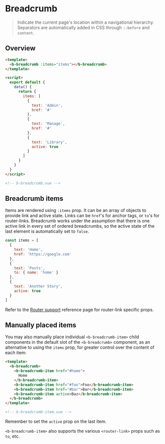 # Breadcrumb

> Indicate the current page's location within a navigational hierarchy. Separators are automatically
> added in CSS through <code>::before</code> and <code>content</code>.

## Overview

```html
<template>
  <b-breadcrumb :items="items"></b-breadcrumb>
</template>

<script>
  export default {
    data() {
      return {
        items: [
          {
            text: 'Admin',
            href: '#'
          },
          {
            text: 'Manage',
            href: '#'
          },
          {
            text: 'Library',
            active: true
          }
        ]
      }
    }
  }
</script>

<!-- b-breadcrumb.vue -->
```

## Breadcrumb items

Items are rendered using `:items` prop. It can be an array of objects to provide link and active
state. Links can be `href`'s for anchor tags, or `to`'s for router-links. Breadcrumb works under the
assumption that there is one active link in every set of ordered breadcrumbs, so the active state of
the last element is automatically set to `false`.

<!-- eslint-disable no-unused-vars -->

```js
const items = [
  {
    text: 'Home',
    href: 'https://google.com'
  },
  {
    text: 'Posts',
    to: { name: 'home' }
  },
  {
    text: 'Another Story',
    active: true
  }
]
```

Refer to the [Router support](/docs/reference/router-links) reference page for router-link specific
props.

## Manually placed items

You may also manually place individual `<b-breadcrumb-item>` child components in the default slot of
the `<b-breadcrumb>` component, as an alternative to using the `items` prop, for greater control
over the content of each item:

```html
<template>
  <b-breadcrumb>
    <b-breadcrumb-item href="#home">
      Home
    </b-breadcrumb-item>
    <b-breadcrumb-item href="#foo">Foo</b-breadcrumb-item>
    <b-breadcrumb-item href="#bar">Bar</b-breadcrumb-item>
    <b-breadcrumb-item active>Baz</b-breadcrumb-item>
  </b-breadcrumb>
</template>

<!-- b-breadcrumb-item.vue -->
```

Remember to set the `active` prop on the last item.

`<b-breadcrumb-item>` also supports the various `<router-link>` props such as `to`, etc.

<!-- Component reference added automatically from component package.json -->
